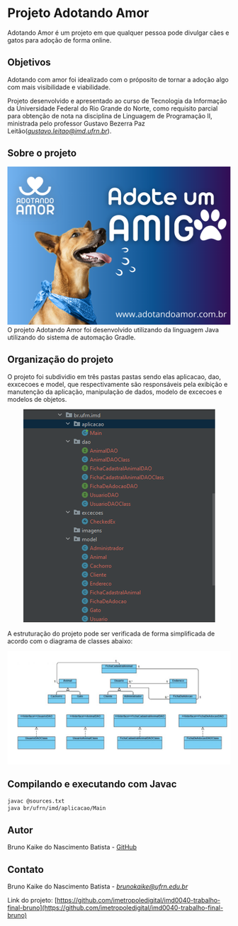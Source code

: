 # Projeto Adotando Amor
Adotando Amor é um projeto em que qualquer pessoa pode divulgar cães e gatos para adoção de forma online.

## Objetivos

Adotando com amor foi idealizado com o próposito de tornar a adoção algo com mais visibilidade e viabilidade.

Projeto desenvolvido e apresentado ao curso de Tecnologia da Informação da Universidade Federal do Rio Grande do Norte, como requisito parcial para obtenção de nota na disciplina de Linguagem de Programação II, ministrada pelo professor Gustavo Bezerra Paz Leitão(*<gustavo.leitao@imd.ufrn.br>*).


## Sobre o projeto
<center>
<img src="imagens/adotandoamor1.png">
</center>
O projeto Adotando Amor foi desenvolvido utilizando da linguagem Java utilizando do sistema de automação Gradle.

## Organização do projeto
O projeto foi subdividio em três pastas pastas sendo elas aplicacao, dao, exxcecoes e model, que respectivamente são responsáveis pela exibição e manutenção da aplicação, manipulação de dados, modelo de excecoes e modelos de objetos. 

<center>
<img src="imagens/estruturacao.png">
</center>

A estruturação do projeto pode ser verificada de forma simplificada de acordo com o diagrama de classes abaixo:

<center>
<img src="imagens/diagrama.jpg">
</center>

## Compilando e executando com Javac
```
javac @sources.txt
java br/ufrn/imd/aplicacao/Main
```

## Autor

Bruno Kaike do Nascimento Batista -
[GitHub](https://github.com/BrunoKaike)

## Contato

Bruno Kaike do Nascimento Batista -
*<brunokaike@ufrn.edu.br>*

Link do projeto: [https://github.com/imetropoledigital/imd0040-trabalho-final-bruno](https://github.com/imetropoledigital/imd0040-trabalho-final-bruno)
